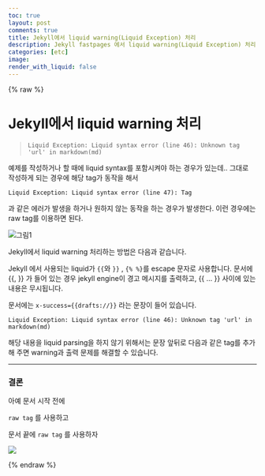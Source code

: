 ```yaml
---
toc: true
layout: post
comments: true
title: Jekyll에서 liquid warning(Liquid Exception) 처리
description: Jekyll fastpages 에서 liquid warning(Liquid Exception) 처리
categories: [etc]
image:
render_with_liquid: false
---
```


{% raw %}

# Jekyll에서 liquid warning 처리

> `Liquid Exception: Liquid syntax error (line 46): Unknown tag 'url' in markdown(md)`


예제를 작성하거나 할 때에 liquid syntax를 포함시켜야 하는 경우가 있는데.. 그대로 작성하게 되는 경우에 해당 tag가 동작을 해서

```
Liquid Exception: Liquid syntax error (line 47): Tag
```

과 같은 에러가 발생을 하거나 원하지 않는 동작을 하는 경우가 발생한다. 이런 경우에는 raw tag를 이용하면 된다.


![그림1]({{site.baseurl}}/images/etc/rawtag2.png)

Jekyll에서 liquid warning 처리하는 방법은 다음과 같습니다.

Jekyll 에서 사용되는 liquid가 `{{`와 `}}` , `{% %}`를 escape 문자로 사용합니다. 문서에 {{, }} 가 들어 있는 경우 jekyll engine이 경고 메시지를 출력하고, {{ … }} 사이에 있는 내용은 무시됩니다.

문서에는 `x-success={{drafts://}}` 라는 문장이 들어 있습니다.

`Liquid Exception: Liquid syntax error (line 46): Unknown tag 'url' in markdown(md)`

해당 내용을 liquid parsing을 하지 않기 위해서는 문장 앞뒤로 다음과 같은 tag를 추가해 주면 warning과 출력 문제를 해결할 수 있습니다.

---

### 결론

아예 문서 시작 전에 

`raw tag` 를 사용하고

문서 끝에 `raw tag` 를 사용하자

![]({{site.baseurl}}/images/etc/rawtag1.png)

{% endraw %}